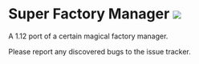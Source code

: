 # Super Factory Manager [![](http://cf.way2muchnoise.eu/full_super-factory-manager_downloads.svg)](https://minecraft.curseforge.com/projects/super-factory-manager)

A 1.12 port of a certain magical factory manager.

Please report any discovered bugs to the issue tracker.